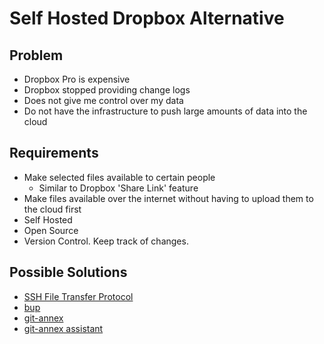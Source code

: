 Self Hosted Dropbox Alternative
===============================

## Problem
- Dropbox Pro is expensive
- Dropbox stopped providing change logs
- Does not give me control over my data
- Do not have the infrastructure to push large amounts of data into the cloud

## Requirements
- Make selected files available to certain people
    - Similar to Dropbox 'Share Link' feature
- Make files available over the internet without having to upload them to the cloud first
- Self Hosted
- Open Source
- Version Control. Keep track of changes.

## Possible Solutions
- [SSH File Transfer Protocol]
- [bup]
- [git-annex]
- [git-annex assistant]

[SSH File Transfer Protocol]:https://askubuntu.com/questions/420652/how-to-setup-a-restricted-sftp-server-on-ubuntu
[bup]:https://github.com/bup/bup
[git-annex]:https://git-annex.branchable.com/
[git-annex assistant]:https://git-annex.branchable.com/assistant/
